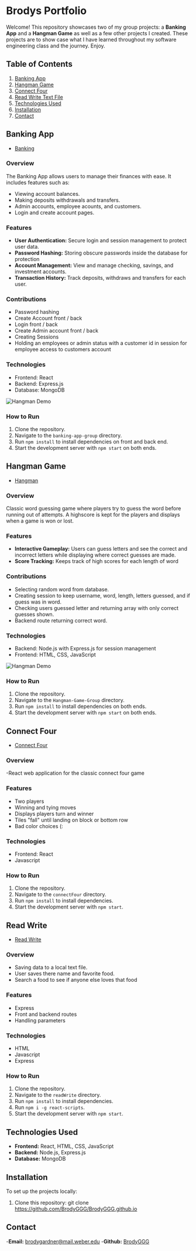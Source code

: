 # Brodys Portfolio

Welcome!
This repository showcases two of my group projects: a **Banking App** and a **Hangman Game** as well as 
a few other projects I created. These projects are to show case what I have learned throughout my software engineering class 
and the journey. Enjoy. 

## Table of Contents

1. [Banking App](#banking-app)
2. [Hangman Game](#hangman-game)
3. [Connect Four](#Connect-Four)
4. [Read Write Text File](#Read-Write)
5. [Technologies Used](#technologies-used)
6. [Installation](#installation)
7. [Contact](#contact)

## Banking App
-  [Banking](https://github.com/Weber-Cooper-Maitoza/banking-app-group)
### Overview
The Banking App allows users to manage their finances with ease. It includes features such as:
- Viewing account balances.
- Making deposits withdrawals and transfers.
- Admin accounts, employee acounts, and customers.
- Login and create account pages.

### Features
- **User Authentication:** Secure login and session management to protect user data.
- **Password Hashing:** Storing obscure passwords inside the database for protection
- **Account Management:** View and manage checking, savings, and investment accounts.
- **Transaction History:** Track deposits, withdraws and transfers for each user.

### Contributions 
- Password hashing 
- Create Account front / back  
- Login front / back 
- Create Admin account front / back 
- Creating Sessions
- Holding an employees or admin status with a customer id in session for employee access to customers account

### Technologies
- Frontend: React
- Backend: Express.js
- Database: MongoDB

 ![Hangman Demo](gifs/bankDemo.gif)

### How to Run
1. Clone the repository.
2. Navigate to the `banking-app-group` directory.
3. Run `npm install` to install dependencies on front and back end.
4. Start the development server with `npm start` on both ends.

## Hangman Game
-  [Hangman](https://github.com/Weber-Cooper-Maitoza/Hangman_Game_Group)

### Overview
Classic word guessing game where players try to guess the word before running out of attempts.
A highscore is kept for the players and displays when a game is won or lost. 

### Features
- **Interactive Gameplay:** Users can guess letters and see the correct and incorrect letters while displaying where correct guesses are made.
- **Score Tracking:** Keeps track of high scores for each length of word

### Contributions
- Selecting random word from database.
- Creating session to keep username, word, length, letters guessed, and if guess was in word.
- Checking users guessed letter and returning array with only correct guesses shown.
- Backend route returning correct word.

### Technologies
- Backend: Node.js with Express.js for session management
- Frontend: HTML, CSS, JavaScript

![Hangman Demo](gifs/hangmanDemo.gif)

### How to Run
1. Clone the repository.
2. Navigate to the `Hangman-Game-Group` directory.
3. Run `npm install` to install dependencies on both ends.
4. Start the development server with `npm start` on both ends.


## Connect Four

-  [Connect Four](https://github.com/BrodyGGG/connectFour/tree/main/connectFour)

### Overview
-React web application for the classic connect four game 

### Features
- Two players
- Winning and tying moves 
- Displays players turn and winner
- Tiles "fall" until landing on block or bottom row
- Bad color choices (:

### Technologies
- Frontend: React
- Javascript

### How to Run
1. Clone the repository.
2. Navigate to the `connectFour` directory.
3. Run `npm install` to install dependencies.
4. Start the development server with `npm start`.

   
## Read Write

-  [Read Write](https://github.com/BrodyGGG/readWriteTextfile)

### Overview
- Saving data to a local text file.
- User saves there name and favorite food.
- Search a food to see if anyone else loves that food 

### Features
- Express
- Front and backend routes
- Handling parameters 

### Technologies
- HTML
- Javascript
- Express

### How to Run
1. Clone the repository.
2. Navigate to the `readWrite` directory.
3. Run `npm install` to install dependencies.
4. Run `npm i -g react-scripts`.
5. Start the development server with `npm start`.


## Technologies Used

- **Frontend:** React, HTML, CSS, JavaScript
- **Backend:** Node.js, Express.js
- **Database:** MongoDB

## Installation

To set up the projects locally:
1. Clone this repository:
   git clone https://github.com/BrodyGGG/BrodyGGG.github.io
   
## Contact 
-**Email:** brodygardner@mail.weber.edu
-**Github:** [BrodyGGG](https://github.com/BrodyGGG)
